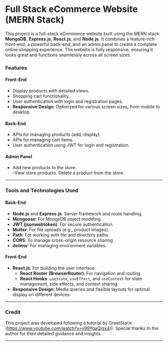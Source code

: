 # Full Stack eCommerce Website (MERN Stack)

This project is a full-stack eCommerce website built using the MERN stack: **MongoDB**, **Express.js**, **React.js**, and **Node.js**. It combines a feature-rich front-end, a powerful back-end, and an admin panel to create a complete online shopping experience. The website is fully responsive, ensuring it looks great and functions seamlessly across all screen sizes.

### Features  

#### Front-End  
- Display products with detailed views.  
- Shopping cart functionality.  
- User authentication with login and registration pages.  
- **Responsive Design**: Optimized for various screen sizes, from mobile to desktop.  

#### Back-End  
- APIs for managing products (add, display).  
- APIs for managing cart items.  
- User authentication using JWT for login and registration.  

#### Admin Panel  
- Add new products to the store.  
-View store products.
Delete a product from the store.  

---

### Tools and Technologies Used  

#### Back-End  
- **Node.js** and **Express.js**: Server framework and route handling.  
- **Mongoose**: For MongoDB object modeling.  
- **JWT (jsonwebtoken)**: For secure authentication.  
- **Multer**: For file uploads (e.g., product images).  
- **Path**: For working with file and directory paths.  
- **CORS**: To manage cross-origin resource sharing.  
- **dotenv**: For managing environment variables.  

#### Front-End  
- **React.js**: For building the user interface.  
  - **React Router (BrowserRouter)**: For navigation and routing.  
  - **React Hooks**: `useState`, `useEffect`, and `useContext` for state management, side effects, and context sharing.  
- **Responsive Design**: Media queries and flexible layouts for optimal display on different devices.  

---

### Credit  

This project was developed following a tutorial by GreatStack (https://www.youtube.com/watch?v=y99YgaQjgx4)). Special thanks to the author for their detailed guidance and insights.

---


